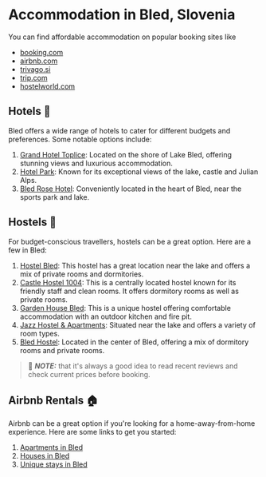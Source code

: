 # Accommodation in Bled, Slovenia

You can find affordable accommodation on popular booking sites like
 - [booking.com](https://www.booking.com/)
 - [airbnb.com](https://www.airbnb.com/)
 - [trivago.si](https://www.trivago.si/)
 - [trip.com](https://www.trip.com/)
 - [hostelworld.com](https://www.hostelworld.com/)

## Hotels 🏨

Bled offers a wide range of hotels to cater for different budgets and preferences. Some notable options include:

1. [Grand Hotel Toplice](https://www.sava-hotels-resorts.com/en/sava-hoteli-bled/accommodations/grand-hotel-toplice): Located on the shore of Lake Bled, offering stunning views and luxurious accommodation.
2. [Hotel Park](https://www.sava-hotels-resorts.com/en/sava-hoteli-bled/accommodations/hotel-park): Known for its exceptional views of the lake, castle and Julian Alps.
3. [Bled Rose Hotel](https://bledrose.com/en/): Conveniently located in the heart of Bled, near the sports park and lake.

## Hostels 🛌

For budget-conscious travellers, hostels can be a great option. Here are a few in Bled:

1. [Hostel Bled](https://www.hostelz.com/hostel/2674-Hostel-Bled): This hostel has a great location near the lake and offers a mix of private rooms and dormitories.
2. [Castle Hostel 1004](https://www.hostelz.com/hostel/63392-Castle-Hostel-1004): This is a centrally located hostel known for its friendly staff and clean rooms. It offers dormitory rooms as well as private rooms.
3. [Garden House Bled](https://www.hostelz.com/hostel/267299-Garden-House-Bled): This is a unique hostel offering comfortable accommodation with an outdoor kitchen and fire pit.
4. [Jazz Hostel & Apartments](https://www.hostelz.com/hostel/2673-Jazz-Hostel-Apartments): Situated near the lake and offers a variety of room types.
5. [Bled Hostel](https://www.hostelz.com/hostel/104768-Bled-Hostel): Located in the center of Bled, offering a mix of dormitory rooms and private rooms.

> 📝 **_NOTE:_** that it's always a good idea to read recent reviews and check current prices before booking.

## Airbnb Rentals 🏠

Airbnb can be a great option if you're looking for a home-away-from-home experience. Here are some links to get you started:

1. [Apartments in Bled](https://www.airbnb.com/Bled-Slovenia/homes?tab_id=home_tab&refinement_paths%5B%5D=%2Fhomes)
2. [Houses in Bled](https://www.airbnb.com/s/Bled--Slovenia/homes?property_type_id%5B%5D=2)
3. [Unique stays in Bled](https://www.airbnb.com/s/Bled--Slovenia/homes?property_type_id%5B%5D=12)